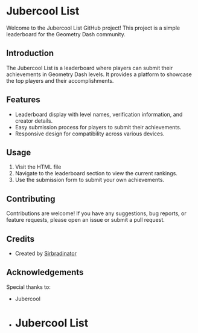 # Jubercool List

Welcome to the Jubercool List GitHub project! This project is a simple leaderboard for the Geometry Dash community.

## Introduction

The Jubercool List is a leaderboard where players can submit their achievements in Geometry Dash levels. It provides a platform to showcase the top players and their accomplishments.

## Features

- Leaderboard display with level names, verification information, and creator details.
- Easy submission process for players to submit their achievements.
- Responsive design for compatibility across various devices.

## Usage

1. Visit the HTML file
2. Navigate to the leaderboard section to view the current rankings.
3. Use the submission form to submit your own achievements.

## Contributing

Contributions are welcome! If you have any suggestions, bug reports, or feature requests, please open an issue or submit a pull request.

## Credits

- Created by [Sirbradinator](https://github.com/sirbradinator) 

## Acknowledgements

Special thanks to:
- Jubercool
- # Jubercool List

